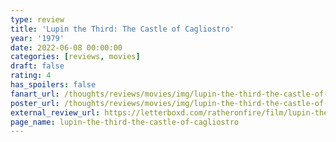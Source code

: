 ```yaml
---
type: review
title: 'Lupin the Third: The Castle of Cagliostro'
year: '1979'
date: 2022-06-08 00:00:00
categories: [reviews, movies]
draft: false
rating: 4
has_spoilers: false
fanart_url: /thoughts/reviews/movies/img/lupin-the-third-the-castle-of-cagliostro_fanart.png
poster_url: /thoughts/reviews/movies/img/lupin-the-third-the-castle-of-cagliostro_poster.png
external_review_url: https://letterboxd.com/ratheronfire/film/lupin-the-third-the-castle-of-cagliostro/
page_name: lupin-the-third-the-castle-of-cagliostro
---
```


